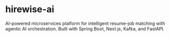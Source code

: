# hirewise-ai
AI-powered microservices platform for intelligent resume-job matching with agentic AI orchestration. Built with Spring Boot, Next.js, Kafka, and FastAPI.
